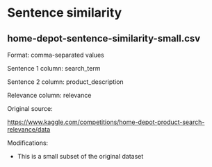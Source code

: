 # Sentence similarity

## home-depot-sentence-similarity-small.csv

Format: comma-separated values

Sentence 1 column: search_term

Sentence 2 column: product_description

Relevance column: relevance

Original source:

https://www.kaggle.com/competitions/home-depot-product-search-relevance/data

Modifications:

* This is a small subset of the original dataset